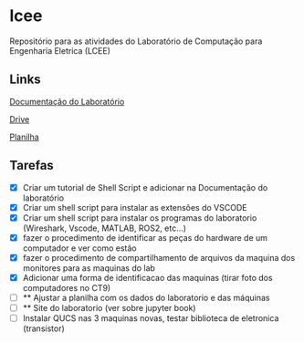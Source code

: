 # lcee
Repositório para as atividades do Laboratório de Computação para Engenharia Eletrica (LCEE)

## Links

[Documentação do Laboratório](https://docs.google.com/document/d/1bnXhSl0Q7n9jgF0m1FqWycCkRyAJd4P5/edit#heading=h.rgadcdeq8ij4)

[Drive](https://drive.google.com/drive/folders/18Un8P1lrbHC7CKtmb7pVnO0NpNZHpF6P)

[Planilha](https://docs.google.com/spreadsheets/d/14guPu286_RSIyEn7gyfUo2kHLwa5NKoeKSU7KQInk8U/edit?usp=sharing)

## Tarefas
- [X] Criar um tutorial de Shell Script e adicionar na Documentação do laboratório
- [X] Criar um shell script para instalar as extensões do VSCODE
- [X] Criar um shell script para instalar os programas do laboratorio (Wireshark, Vscode, MATLAB, ROS2, etc...)
- [X] fazer o procedimento de identificar as peças do hardware de um computador e ver como estão 
- [X] fazer o procedimento de compartilhamento de arquivos da maquina dos monitores para as maquinas do lab
- [X] Adicionar uma forma de identificacao das maquinas (tirar foto dos computadores no CT9)
- [ ] ** Ajustar a planilha com os dados do laboratorio e das máquinas
- [ ] ** Site do laboratorio (ver sobre jupyter book)
- [ ] Instalar QUCS nas 3 maquinas novas, testar biblioteca de eletronica (transistor)
